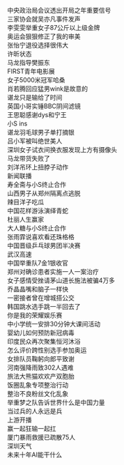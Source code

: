 中央政治局会议透出开局之年重要信号  
三家协会就吴亦凡事件发声  
李雯雯举重女子87公斤以上级金牌  
奥运会狠狠修正了我的审美  
张怡宁退役选择很伟大  
许昕状态  
马龙指导樊振东  
FIRST青年电影展  
女子5000米冠军哈桑  
肖若腾回应猛男wink是故意的  
谌龙只是输给了时间  
英国小哥实锤BBC阴间滤镜  
王思聪感谢dys和宁王  
小S ins  
谌龙羽毛球男子单打摘银  
吕小军被叫绝世美人  
深圳女子试衣间换衣服发现上方有摄像头  
马龙带货失败了  
刘洋吊环上扭脖子动作  
新闻联播  
寿全斋与小S终止合作  
山西男子从郑州隔离点逃脱  
辣目洋子吃瓜  
中国花样游泳演绎青蛇  
杜丽人生赢家  
大人糖与小S终止合作  
张雨霏说喜欢看还珠格格  
中国晋级乒乓球男团半决赛  
武汉高速  
中国举重队7金1银收官  
郑州对确诊患者实施一人一案治疗  
女子感情受挫请茅山道长施法被骗4万多  
乔晶晶嘴和脑子一样快  
一密接者曾在增城搭公交  
韩国跳水选手跳一半回去了  
你是我的荣耀娱乐赛  
中小学统一安排30分钟大课间活动  
婴幼儿如何预防新冠病毒  
印度民众再次聚集恒河沐浴  
怎么评价跨性别选手参加奥运  
女排队员鞠躬向郎平致谢  
河南强降雨致302人遇难  
旅法大熊猫欢欢产双胞胎  
饭圈乱象专项整治行动  
整治不良粉丝文化乱象  
举重梦之队告诉世界什么是中国力量  
当过兵的人永远是兵  
上游开播  
赢一起狂输一起扛  
厦门暴雨救援已疏散75人  
深圳天气  
未来十年AI能干什么  
